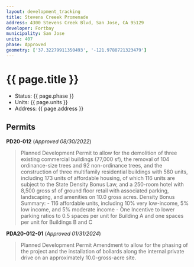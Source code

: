 ```yaml
---
layout: development_tracking
title: Stevens Creeek Promenade
address: 4300 Stevens Creek Blvd, San Jose, CA 95129
developer: Fortbay
municipality: San Jose
units: 407
phase: Approved
geometry: ['37.32279911350493', '-121.9780721323479']
---
```

# {{ page.title }}
- Status: {{ page.phase }}
- Units: {{ page.units }}
- Address: {{ page.address }}

## Permits
**PD20-012** (*Approved 08/30/2022*)
>Planned Development Permit to allow for the demolition of three existing commercial buildings (77,000 sf), the removal of 104 ordinance-size trees and 92 non-ordinance trees, and the construction of three multifamily residential buildings with 580 units, including 173 units of affordable housing, of which 116 units are subject to the State Density Bonus Law, and a 250-room hotel with 8,500 gross sf of ground floor retail with associated parking, landscaping, and amenities on 10.0 gross acres. Density Bonus Summary: - 116 affordable units, including 10% very low-income, 5% low income, and 5% moderate income - One Incentive to lower parking ratios to 0.5 spaces per unit for Building A and one spaces per unit for Buildings B and C

**PDA20-012-01** (*Approved 01/31/2024*)
>Planned Development Permit Amendment to allow for the phasing of the project and the installation of bollards along the internal private drive on an approximately 10.0-gross-acre site.